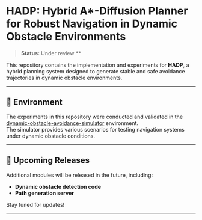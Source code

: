 # HADP: Hybrid A*-Diffusion Planner for Robust Navigation in Dynamic Obstacle Environments

> **Status:** Under review **

This repository contains the implementation and experiments for **HADP**, a hybrid planning system designed to generate stable and safe avoidance trajectories in dynamic obstacle environments.  

---

## 🚀 Environment

The experiments in this repository were conducted and validated in the [dynamic-obstacle-avoidance-simulator](https://github.com/kMinsAlgorithm/dynamic-obstacle-avoidance-simulator) environment.  
The simulator provides various scenarios for testing navigation systems under dynamic obstacle conditions.

---


## 📂 Upcoming Releases

Additional modules will be released in the future, including:

- **Dynamic obstacle detection code**
- **Path generation server**

Stay tuned for updates!

---
